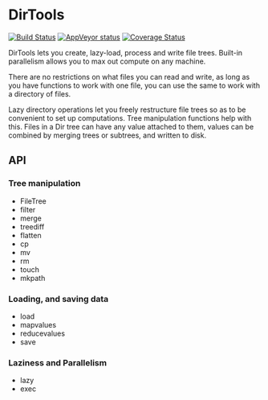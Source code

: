 # DirTools

[![Build Status](https://travis-ci.org/shashi/DirTools.jl.svg?branch=master)](https://travis-ci.org/shashi/DirTools.jl) [![AppVeyor status](https://ci.appveyor.com/api/projects/status/ath7hlqi6aofi626/branch/master)](https://ci.appveyor.com/project/shashi/harvest-jl/branch/master) [![Coverage Status](https://coveralls.io/repos/github/shashi/DirTools.jl/badge.svg?branch=master)](https://coveralls.io/github/shashi/DirTools.jl?branch=master)

DirTools lets you create, lazy-load, process and write file trees. Built-in parallelism allows you to max out compute on any machine.

There are no restrictions on what files you can read and write, as long as you have functions to work with one file, you can use the same to work with a directory of files.

Lazy directory operations let you freely restructure file trees so as to be convenient to set up computations. Tree manipulation functions help with this. Files in a Dir tree can have any value attached to them, values can be combined by merging trees or subtrees, and written to disk.

## API

### Tree manipulation

- FileTree
- filter
- merge
- treediff
- flatten
- cp
- mv
- rm
- touch
- mkpath

### Loading, and saving data

- load
- mapvalues
- reducevalues
- save

### Laziness and Parallelism

- lazy
- exec
